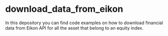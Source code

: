 # download_data_from_eikon
In this depository you can find code examples on how to download financial data from Eikon API for all the asset that belong to an equity index. 
